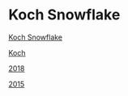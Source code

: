 # Koch Snowflake

[Koch Snowflake](https://en.wikipedia.org/wiki/Koch_snowflake)

[Koch](https://en.wikipedia.org/wiki/Helge_von_Koch)

[2018](https://www.youtube.com/watch?v=X8bXDKqMsXE)

[2015](https://www.youtube.com/watch?v=_BOtJncHCVA)